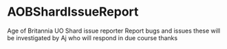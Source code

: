 # AOBShardIssueReport
Age of Britannia UO Shard issue reporter
Report bugs and issues these will be investigated by Aj who will respond in due course thanks
